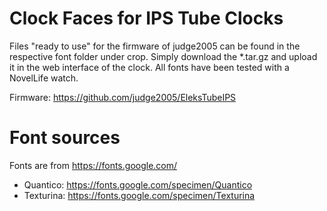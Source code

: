 # Clock Faces for IPS Tube Clocks

Files "ready to use" for the firmware of judge2005 can be found in the respective font folder under crop. Simply download the *.tar.gz and upload it in the web interface of the clock. All fonts have been tested with a NovelLife watch.

Firmware: https://github.com/judge2005/EleksTubeIPS

# Font sources
Fonts are from https://fonts.google.com/

* Quantico: https://fonts.google.com/specimen/Quantico
* Texturina: https://fonts.google.com/specimen/Texturina
